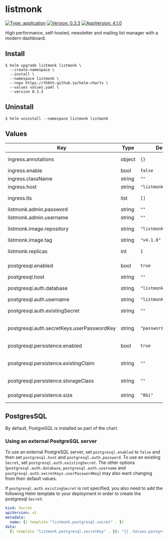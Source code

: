 # listmonk

[![Type: application](https://img.shields.io/badge/Type-application-informational?style=flat-square)](#)
[![Version: 0.3.3](https://img.shields.io/badge/Version-0.3.3-informational?style=flat-square)](#)
[![AppVersion: 4.1.0](https://img.shields.io/badge/AppVersion-4.1.0-informational?style=flat-square)](#)

High performance, self-hosted, newsletter and mailing list manager with a modern dashboard.

## Install

```shell
$ helm upgrade listmonk listmonk \
  --create-namespace \
  --install \
  --namespace listmonk \
  --repo https://th0th.github.io/helm-charts \
  --values values.yaml \
  --version 0.3.3
```

## Uninstall

```shell
$ helm uninstall --namespace listmonk listmonk
```

## Values

| Key                                        | Type   | Default               | Description                                            |
|--------------------------------------------|--------|-----------------------|--------------------------------------------------------|
| ingress.annotations                        | object | `{}`                  | annotations for the ingress                            |
| ingress.enable                             | bool   | `false`               | enable the ingress                                     |
| ingress.className                          | string | `""`                  | ingress class name                                     |
| ingress.host                               | string | `"listmonk.local"`    | host for the ingress                                   |
| ingress.tls                                | list   | `[]`                  | tls configuration for the ingress                      |
| listmonk.admin.password                    | string | `""`                  | the admin password                                     |
| listmonk.admin.username                    | string | `""`                  | the admin username                                     |
| listmonk.image.repository                  | string | `"listmonk/listmonk"` | the listmonk image repository                          |
| listmonk.image.tag                         | string | `"v4.1.0"`            | the listmonk image tag                                 |
| listmonk.replicas                          | int    | `1`                   | the number of listmonk deployment replicas             |
| postgresql.enabled                         | bool   | `true`                | Deploy postgres server (see below)                     |
| postgresql.host                            | string | `""`                  | External postgres host                                 |
| postgresql.auth.database                   | string | `"listmonk"`          | Postgres database name                                 |
| postgresql.auth.username                   | string | `"listmonk"`          | Postgres username                                      |
| postgresql.auth.existingSecret             | string | `""`                  | Provide an existing Secret for postgres                |
| postgresql.auth.secretKeys.userPasswordKey | string | `"password"`          | The user password key in the existing Secret           |
| postgresql.persistence.enabled             | bool   | `true`                | Enable postgres persistence using PVC                  |
| postgresql.persistence.existingClaim       | string | `""`                  | Provide an existing PersistentVolumeClaim for postgres | 
| postgresql.persistence.storageClass        | string | `""`                  | Postgres PVC Storage Class (example: nfs)              |
| postgresql.persistence.size                | string | `"8Gi"`               | Postgers PVC Storage Request                           |

## PostgresSQL

By default, PostgreSQL is installed as part of the chart.

### Using an external PostgreSQL server

To use an external PostgreSQL server, set `postgresql.enabled` to `false` and then set `postgresql.host` and `postgresql.auth.password`. To use an existing `Secret`, set `postgresql.auth.existingSecret`. The other options (`postgresql.auth.database`, `postgresql.auth.username` and `postgresql.auth.secretKeys.userPasswordKey`) may also want changing from their default values.

If `postgresql.auth.existingSecret` is not specified, you also need to add the following Helm template to your deployment in order to create the postgresql `Secret`:

```yaml
kind: Secret
apiVersion: v1
metadata:
  name: {{ template "listmonk.postgresql.secret" . }}
data:
  {{ template "listmonk.postgresql.secretKey" . }}: "{{ .Values.postgresql.auth.password | b64enc }}"
```